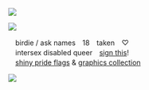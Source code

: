 ![](https://komarev.com/ghpvc/?username=intersexism&color=ebcad5)

![](https://file.garden/ZRhkSjvANRar6iiQ/rentry%20co%20reform/divs/divs%20pink/qgto0m.gif)

$\text{　birdie / ask names　18　taken}$　♡ <br> $\text{　intersex disabled queer}$　[sign this](https://infirmary.atabook.org/)!
<br>　[shiny pride flags](https://rentry.co/shinyprideflags) & [graphics collection](https://rentry.co/reform)

![](https://file.garden/ZRhkSjvANRar6iiQ/rentry%20co%20reform/divs/divs%20pink/qgto0m.gif)
